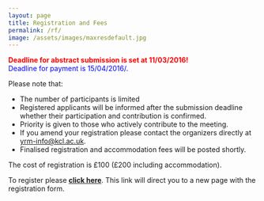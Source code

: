```yaml
---
layout: page
title: Registration and Fees
permalink: /rf/
image: /assets/images/maxresdefault.jpg
---
```

<font color="red"><b> Deadline for abstract submission is set at 11/03/2016! </b></font><br>
<font color="blue"> Deadline for payment is 15/04/2016/.</font>

Please note that:

* The number of participants is limited
* Registered applicants will be informed after the submission deadline whether their participation and contribution is confirmed.
* Priority is given to those who actively contribute to the meeting.
* If you amend your registration please contact the organizers directly at <yrm-info@kcl.ac.uk>.
* Finalised registration and accommodation fees will be posted shortly.

The cost of registration is £100 (£200 including accommodation).

To register please **[click here](https://docs.google.com/forms/d/1L1D8yRcu34SEZz_5vvuS4fY9D9RgqU5diJZb1fKmT_0)**. This link will direct you to a new page with the registration form.
